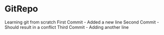 # GitRepo
Learning git from scratch
First Commit - Added a new line
Second Commit - Should result in a conflict
Third Commit - Adding another line

